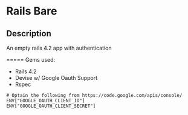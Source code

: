
# Rails Bare #

## Description ##

An empty rails 4.2 app with authentication

=====
Gems used:
- Rails 4.2
- Devise w/ Google Oauth Support
- Rspec


```base
# Optain the following from https://code.google.com/apis/console/
ENV["GOOGLE_OAUTH_CLIENT_ID"]  
ENV["GOOGLE_OAUTH_CLIENT_SECRET"]
```


